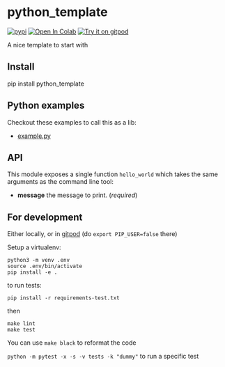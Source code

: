 # python_template
[![pypi](https://img.shields.io/pypi/v/python_template.svg)](https://pypi.python.org/pypi/python_template)
[![Open In Colab](https://colab.research.google.com/assets/colab-badge.svg)](https://colab.research.google.com/github/rom1504/python_template/blob/master/notebook/python_template_getting_started.ipynb)
[![Try it on gitpod](https://img.shields.io/badge/try-on%20gitpod-brightgreen.svg)](https://gitpod.io/#https://github.com/rom1504/python_template)

A nice template to start with

## Install

pip install python_template

## Python examples

Checkout these examples to call this as a lib:
* [example.py](examples/example.py)

## API

This module exposes a single function `hello_world` which takes the same arguments as the command line tool:

* **message** the message to print. (*required*)

## For development

Either locally, or in [gitpod](https://gitpod.io/#https://github.com/rom1504/python_template) (do `export PIP_USER=false` there)

Setup a virtualenv:

```
python3 -m venv .env
source .env/bin/activate
pip install -e .
```

to run tests:
```
pip install -r requirements-test.txt
```
then 
```
make lint
make test
```

You can use `make black` to reformat the code

`python -m pytest -x -s -v tests -k "dummy"` to run a specific test

